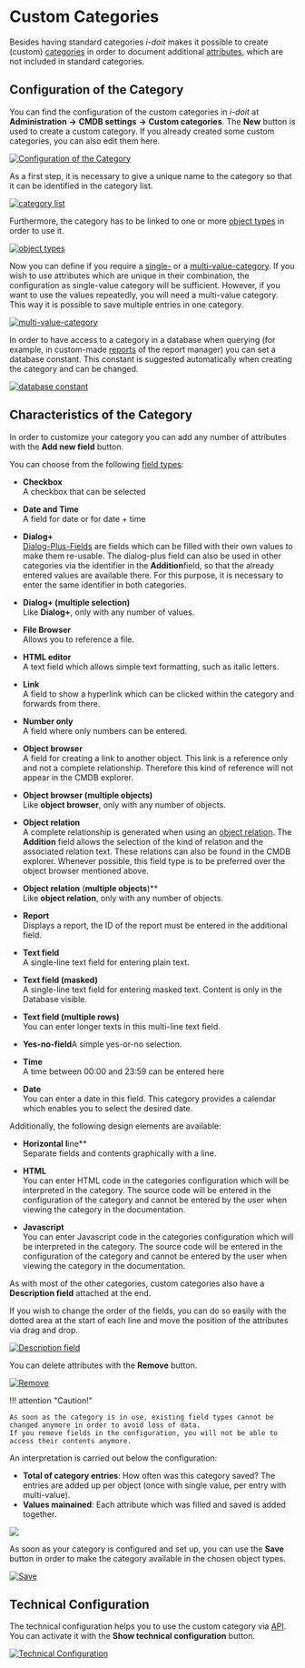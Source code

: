 # Custom Categories

Besides having standard categories _i-doit_ makes it possible to create (custom) [categories](structure-of-the-it-documentation.md) in order to document additional [attributes](./structure-of-the-it-documentation.md), which are not included in standard categories.

Configuration of the Category
-----------------------------

You can find the configuration of the custom categories in _i-doit_ at **Administration** **→** **CMDB settings** **→** **Custom categories**. The **New** button is used to create a custom category. If you already created some custom categories, you can also edit them here.

[![Configuration of the Category](../assets/images/en/basics/custom-categories/1-cc.png)](../assets/images/en/basics/custom-categories/1-cc.png)

As a first step, it is necessary to give a unique name to the category so that it can be identified in the category list.

[![category list](../assets/images/en/basics/custom-categories/2-cc.png)](../assets/images/en/basics/custom-categories/2-cc.png)

Furthermore, the category has to be linked to one or more [object types](structure-of-the-it-documentation.md) in order to use it.

[![object types](../assets/images/en/basics/custom-categories/3-cc.png)](../assets/images/en/basics/custom-categories/3-cc.png)

Now you can define if you require a [single-](structure-of-the-it-documentation.md) or a [multi-value-category](structure-of-the-it-documentation.md). If you wish to use attributes which are unique in their combination, the configuration as single-value category will be sufficient. However, if you want to use the values repeatedly, you will need a multi-value category. This way it is possible to save multiple entries in one category.

[![multi-value-category](../assets/images/en/basics/custom-categories/4-cc.png)](../assets/images/en/basics/custom-categories/4-cc.png)

In order to have access to a category in a database when querying (for example, in custom-made [reports](../evaluation/report-manager.md) of the report manager) you can set a database constant. This constant is suggested automatically when creating the category and can be changed.

[![database constant](../assets/images/en/basics/custom-categories/5-cc.png)](../assets/images/en/basics/custom-categories/5-cc.png)

Characteristics of the Category
-------------------------------

In order to customize your category you can add any number of attributes with the **Add new field** button.

You can choose from the following [field types](./attribute-fields.md):

*   **Checkbox**  
    A checkbox that can be selected
*   **Date and Time**  
    A field for date or for date + time
*   **Dialog+**  
    [Dialog-Plus-Fields](./dialog-admin.md) are fields which can be filled with their own values to make them re-usable. The dialog-plus field can also be used in other categories via the identifier in the **Addition**field, so that the already entered values are available there. For this purpose, it is necessary to enter the same identifier in both categories.
    
*   **Dialog+ (multiple selection)**  
    Like **Dialog+**, only with any number of values.
*   **File Browser**  
    Allows you to reference a file.
*   **HTML editor**  
    A text field which allows simple text formatting, such as italic letters.
*   **Link**  
    A field to show a hyperlink which can be clicked within the category and forwards from there.
*   **Number only**  
    A field where only numbers can be entered.
*   **Object browser**  
    A field for creating a link to another object. This link is a reference only and not a complete relationship. Therefore this kind of reference will not appear in the CMDB explorer.
    
*   **Object browser (multiple objects)**  
    Like **object browser**, only with any number of objects.
*   **Object relation**  
    A complete relationship is generated when using an [object relation](./object-relations.md). The **Addition** field allows the selection of the kind of relation and the associated relation text. These relations can also be found in the CMDB explorer. Whenever possible, this field type is to be preferred over the object browser mentioned above.
    
*   **Object relation** (**multiple objects**)**  
    Like **object relation**, only with any number of objects.
*   **Report**  
    Displays a report, the ID of the report must be entered in the additional field.
*   **Text field**  
    A single-line text field for entering plain text.
    
*   **Text field (masked)**  
    A single-line text field for entering masked text. Content is only in the Database visible.
*   **Text field (multiple rows)**  
    You can enter longer texts in this multi-line text field.
    
*   **Yes-no-field**A simple yes-or-no selection.
    
*   **Time**  
    A time between 00:00 and 23:59 can be entered here
*   **Date**  
    You can enter a date in this field. This category provides a calendar which enables you to select the desired date.

Additionally, the following design elements are available:

*   **Horizontal** **l**ine**  
    Separate fields and contents graphically with a line.
    
*   **HTML**  
    You can enter HTML code in the categories configuration which will be interpreted in the category. The source code will be entered in the configuration of the category and cannot be entered by the user when viewing the category in the documentation.
    
*   **Javascript**  
    You can enter Javascript code in the categories configuration which will be interpreted in the category. The source code will be entered in the configuration of the category and cannot be entered by the user when viewing the category in the documentation.
    

  

As with most of the other categories, custom categories also have a **Description field** attached at the end.

If you wish to change the order of the fields, you can do so easily with the dotted area at the start of each line and move the position of the attributes via drag and drop.

[![Description field](../assets/images/en/basics/custom-categories/6-cc.gif)](../assets/images/en/basics/custom-categories/6-cc.gif)

You can delete attributes with the **Remove** button.

[![Remove](../assets/images/en/basics/custom-categories/7-cc.gif)](../assets/images/en/basics/custom-categories/7-cc.gif)

!!! attention "Caution!"

    As soon as the category is in use, existing field types cannot be changed anymore in order to avoid loss of data.
    If you remove fields in the configuration, you will not be able to access their contents anymore.

An interpretation is carried out below the configuration:

*   **Total of category entries**: How often was this category saved? The entries are added up per object (once with single value, per entry with multi-value).
*   **Values mainained**: Each attribute which was filled and saved is added together.

[![](../assets/images/en/basics/custom-categories/8-cc.png)](../assets/images/en/basics/custom-categories/8-cc.png)

As soon as your category is configured and set up, you can use the **Save** button in order to make the category available in the chosen object types.

[![Save](../assets/images/en/basics/custom-categories/9-cc.png)](../assets/images/en/basics/custom-categories/9-cc.png)

Technical Configuration
-----------------------

The technical configuration helps you to use the custom category via [API](../i-doit-pro-add-ons/api/index.md). You can activate it with the **Show technical configuration** button.

[![Technical Configuration](../assets/images/en/basics/custom-categories/10-cc.png)](../assets/images/en/basics/custom-categories/10-cc.png)